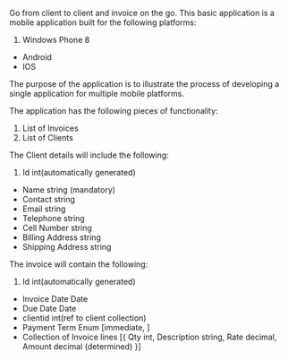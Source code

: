 Go from client to client and invoice on the go.
This basic application is a mobile application built for the following platforms:

1. Windows Phone 8
* Android
* IOS

The purpose of the application is to illustrate the process of developing a single
application for multiple mobile platforms.

The application has the following pieces of functionality:

1. List of Invoices
2. List of Clients

The Client details will include the following:

1. Id int(automatically generated) 
* Name string (mandatory)
* Contact string
* Email string
* Telephone string
* Cell Number string 
* Billing Address string
* Shipping Address string

The invoice will contain the following:

1. Id int(automatically generated)
* Invoice Date Date
* Due Date Date
* clientid int(ref to client collection)
* Payment Term Enum [immediate, ]
* Collection of Invoice lines
	[{
		Qty int,
		Description string,
		Rate decimal,
		Amount decimal (determined)
	}]




 
